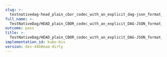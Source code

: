 ```yaml
---
slug: >-
  testnativedag-head_plain_cbor_codec_with_an_explicit_dag-json_format_returns_http_200
full_name: >-
  TestNativeDag/HEAD_plain_CBOR_codec_with_an_explicit_DAG-JSON_format_returns_HTTP_200
outcome: pass
title: >-
  TestNativeDag/HEAD_plain_CBOR_codec_with_an_explicit_DAG-JSON_format_returns_HTTP_200
implementation_id: kubo-bis
version: dev-44b0eaa-dirty
---
```


